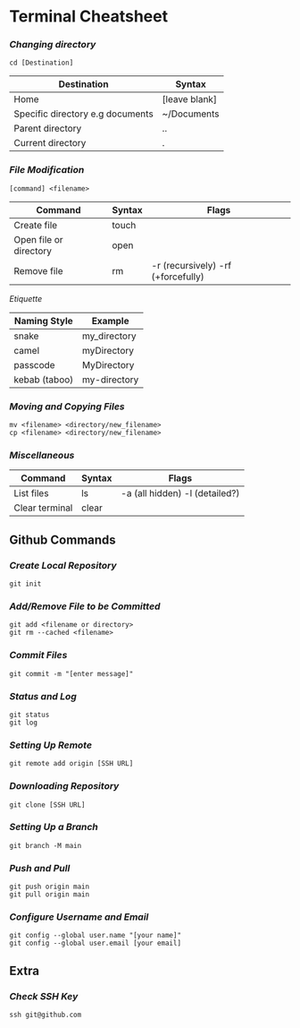 # Terminal Cheatsheet

 ### ***Changing directory***

```
cd [Destination]
```
| Destination | Syntax |
| ----------- | ----------- |
| Home | [leave blank] |
| Specific directory e.g documents| ~/Documents |
| Parent directory| ..|
| Current directory| . |

### ***File Modification***

```
[command] <filename>
```
| Command | Syntax | Flags |
| ----------- | ----------- | --------|
| Create file | touch |
| Open file or directory | open |
| Remove file | rm | -r (recursively) -rf (+forcefully)  |

*Etiquette*

| Naming Style | Example |
|---|---|
|snake | my_directory|
|camel | myDirectory |
|passcode| MyDirectory|
|kebab (taboo)| my-directory

### ***Moving and Copying Files***

```
mv <filename> <directory/new_filename>
cp <filename> <directory/new_filename>
```

### ***Miscellaneous*** 

| Command | Syntax | Flags |
| ----------- | ----------- |----------- |
| List files | ls | -a (all hidden) -l (detailed?)|
| Clear terminal | clear | |


## **Github Commands**

### ***Create Local Repository***
```
git init
```
### ***Add/Remove File to be Committed***
```
git add <filename or directory>
git rm --cached <filename>
```
### ***Commit Files***
```
git commit -m "[enter message]"
```
### ***Status and Log***
```
git status
git log
```

### ***Setting Up Remote***
```
git remote add origin [SSH URL]
```
### ***Downloading Repository***
```
git clone [SSH URL]
```
### ***Setting Up a Branch***
```
git branch -M main
```
### ***Push and Pull***
```
git push origin main
git pull origin main
```
### ***Configure Username and Email***
```
git config --global user.name "[your name]"
git config --global user.email [your email]
```
## **Extra**

### ***Check SSH Key***
```
ssh git@github.com
```
